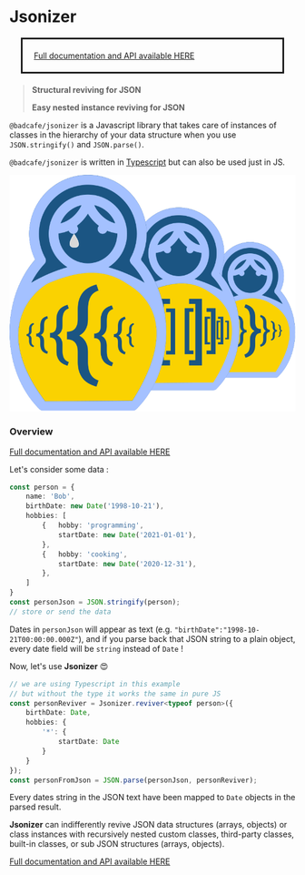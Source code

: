 # Jsonizer 

<div style='margin: 20px; padding: 20px; border: solid 3px'>
    <a href="http://badcafe.github.io/jsonizer">Full documentation and API available HERE</a>
</div>

> **Structural reviving for JSON**
>
> **Easy nested instance reviving for JSON**

`@badcafe/jsonizer` is a Javascript library  that takes care of instances of classes in the hierarchy of your data structure when you use `JSON.stringify()` and `JSON.parse()`.

`@badcafe/jsonizer` is written in [Typescript](https://www.typescriptlang.org/) but can also be used just in JS.

<p style='align: center'>
    <img src="docs/matryoshka.svg"/>
</p>

### Overview

<a href="http://badcafe.github.io/jsonizer">Full documentation and API available HERE</a>

Let's consider some data :

```typescript
const person = {
    name: 'Bob',
    birthDate: new Date('1998-10-21'),
    hobbies: [
        {   hobby: 'programming',
            startDate: new Date('2021-01-01'),
        },
        {   hobby: 'cooking',
            startDate: new Date('2020-12-31'),
        },
    ]
}
const personJson = JSON.stringify(person);
// store or send the data
```

Dates in `personJson` will appear as text (e.g. `"birthDate":"1998-10-21T00:00:00.000Z"`), and if you parse back that JSON string to a plain object, every date field will be `string` instead of `Date` !

Now, let's use **Jsonizer** 😍

```typescript
// we are using Typescript in this example
// but without the type it works the same in pure JS 
const personReviver = Jsonizer.reviver<typeof person>({
    birthDate: Date,
    hobbies: {
        '*': {
            startDate: Date
        }
    }
});
const personFromJson = JSON.parse(personJson, personReviver);
```

Every dates string in the JSON text have been mapped to `Date` objects in the parsed result.

**Jsonizer** can indifferently revive JSON data structures (arrays, objects) or class instances with recursively nested custom classes, third-party classes, built-in classes, or sub JSON structures (arrays, objects).

<a href="http://badcafe.github.io/jsonizer">Full documentation and API available HERE</a>
